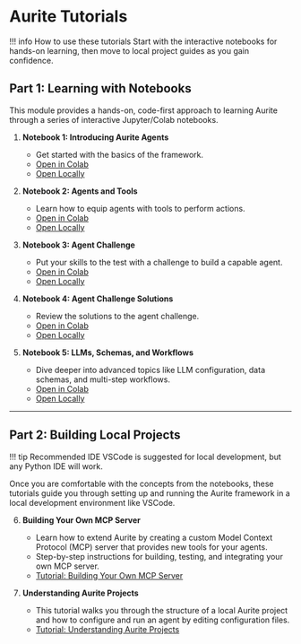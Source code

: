 # Aurite Tutorials

<!-- prettier-ignore -->
!!! info How to use these tutorials
    Start with the interactive notebooks for hands-on learning, then move to local project guides as you gain confidence.

## Part 1: Learning with Notebooks

This module provides a hands-on, code-first approach to learning Aurite through a series of interactive Jupyter/Colab notebooks.

1.  **Notebook 1: Introducing Aurite Agents**

    - Get started with the basics of the framework.
    - [Open in Colab](https://colab.research.google.com/drive/1rCHTcVhdCUElChksmFt22PZR2E74OJQn?usp=sharing)
    - [Open Locally](./01_Introducing_Aurite_Agents.ipynb)

2.  **Notebook 2: Agents and Tools**

    - Learn how to equip agents with tools to perform actions.
    - [Open in Colab](https://colab.research.google.com/drive/1Umm0TUSlgInpZQqVjWiBpvn5AUJGDkAo?usp=sharing)
    - [Open Locally](./02_Agents_and_Tools.ipynb)

3.  **Notebook 3: Agent Challenge**

    - Put your skills to the test with a challenge to build a capable agent.
    - [Open in Colab](https://colab.research.google.com/drive/1yN4NjIcS1vvpV0fG44wD9ErtcibwX0GI?usp=sharing)
    - [Open Locally](./03_Agent_Challenge.ipynb)

4.  **Notebook 4: Agent Challenge Solutions**

    - Review the solutions to the agent challenge.
    - [Open in Colab](https://colab.research.google.com/drive/10rvdOIZ-FgwhWqUMkweRyLaevGR27S-M?usp=sharing)
    - [Open Locally](./04_Agent_Challenge_Solutions.ipynb)

5.  **Notebook 5: LLMs, Schemas, and Workflows**

    - Dive deeper into advanced topics like LLM configuration, data schemas, and multi-step workflows.
    - [Open in Colab](https://colab.research.google.com/drive/1lz_0FZwRK6jxXCITACEt0QO2Xk_tX7b4?usp=sharing)
    - [Open Locally](./05_LLMs_Schemas_and_Workflows.ipynb)

---

## Part 2: Building Local Projects

<!-- prettier-ignore -->
!!! tip Recommended IDE
    VSCode is suggested for local development, but any Python IDE will work.

Once you are comfortable with the concepts from the notebooks, these tutorials guide you through setting up and running the Aurite framework in a local development environment like VSCode.

6.  **Building Your Own MCP Server**

    - Learn how to extend Aurite by creating a custom Model Context Protocol (MCP) server that provides new tools for your agents.
    - Step-by-step instructions for building, testing, and integrating your own MCP server.
    - [Tutorial: Building Your Own MCP Server](06_Building_Your_Own_MCP_Server.md)

7.  **Understanding Aurite Projects**

    - This tutorial walks you through the structure of a local Aurite project and how to configure and run an agent by editing configuration files.
    - [Tutorial: Understanding Aurite Projects](07_Understanding_Projects.md)
